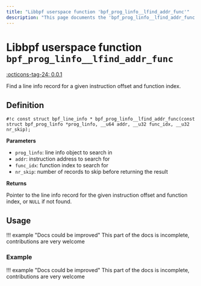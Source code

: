 ```yaml
---
title: "Libbpf userspace function 'bpf_prog_linfo__lfind_addr_func'"
description: "This page documents the 'bpf_prog_linfo__lfind_addr_func' libbpf userspace function, including its definition, usage, and examples."
---
```

# Libbpf userspace function `bpf_prog_linfo__lfind_addr_func`

<!-- [LIBBPF_TAG] -->
[:octicons-tag-24: 0.0.1](https://github.com/libbpf/libbpf/releases/tag/v0.0.1)
<!-- [/LIBBPF_TAG] -->

Find a line info record for a given instruction offset and function index.

## Definition

`#!c const struct bpf_line_info * bpf_prog_linfo__lfind_addr_func(const struct bpf_prog_linfo *prog_linfo, __u64 addr, __u32 func_idx, __u32 nr_skip);`

**Parameters**

- `prog_linfo`: line info object to search in
- `addr`: instruction address to search for
- `func_idx`: function index to search for
- `nr_skip`: number of records to skip before returning the result

**Returns**

Pointer to the line info record for the given instruction offset and function index, or `NULL` if not found.

## Usage

!!! example "Docs could be improved"
    This part of the docs is incomplete, contributions are very welcome

### Example

!!! example "Docs could be improved"
    This part of the docs is incomplete, contributions are very welcome
